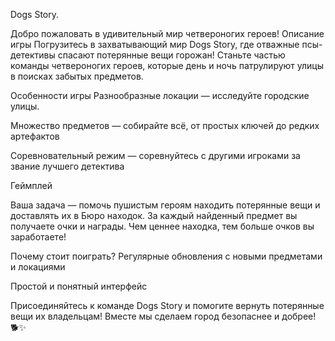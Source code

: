 Dogs Story.

Добро пожаловать в удивительный мир четвероногих героев!
Описание игры
Погрузитесь в захватывающий мир Dogs Story, где отважные псы-детективы спасают потерянные вещи горожан! Станьте частью команды четвероногих героев, которые день и ночь патрулируют улицы в поисках забытых предметов.

Особенности игры
Разнообразные локации — исследуйте городские улицы.

Множество предметов — собирайте всё, от простых ключей до редких артефактов

Соревновательный режим — соревнуйтесь с другими игроками за звание лучшего детектива

Геймплей

Ваша задача — помочь пушистым героям находить потерянные вещи и доставлять их в Бюро находок. За каждый найденный предмет вы получаете очки и награды. Чем ценнее находка, тем больше очков вы заработаете!

Почему стоит поиграть?
Регулярные обновления с новыми предметами и локациями

Простой и понятный интерфейс

Присоединяйтесь к команде Dogs Story и помогите вернуть потерянные вещи их владельцам! Вместе мы сделаем город безопаснее и добрее! 🐕✨
